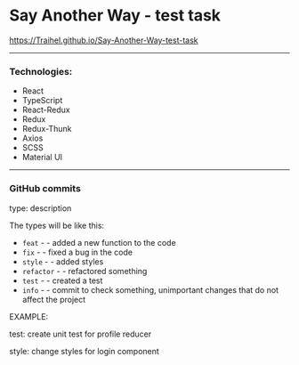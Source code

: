 # Say Another Way - test task

https://Traihel.github.io/Say-Another-Way-test-task

---

### Technologies:
- React
- TypeScript
- React-Redux
- Redux
- Redux-Thunk
- Axios
- SCSS
- Material UI

---

### GitHub commits
type: description

The types will be like this:

- `feat` - - added a new function to the code
- `fix` - - fixed a bug in the code
- `style` - - added styles
- `refactor` - - refactored something
- `test` - - created a test
- `info` - - commit to check something, unimportant changes that do not affect the project

EXAMPLE:

test: create unit test for profile reducer

style: change styles for login component